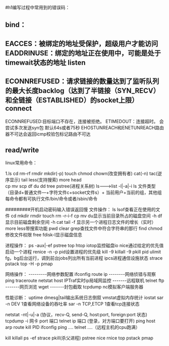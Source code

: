 #h1编写过程中常用到的错误码：

bind：
-------------------------------------
EACCES：被绑定的地址受保护，超级用户才能访问
EADDRINUSE：绑定的地址正在使用中，可能是处于timewait状态的地址
listen
------------------------------------
ECONNREFUSED：请求链接的数量达到了监听队列的最大长度backlog（达到了半链接（SYN_RECV）和全链接（ESTABLISHED）的socket上限）
connect
------------------------------------
ECONNREFUSED:目标端口不存在，连接被拒绝。
ETIMEDOUT：连接超时。 会尝试多次发送syn包  默认64s或者75秒
EHOSTUNREACH和ENETUNREACH路由器不可达会返回icmp校验包标记路由不可达

read/write
------------------------------------------


linux常用命令：

1.ls cd rm-rf rmdir mkdir(-p) touch chmod chown(改变拥有者) 
cat(-n) tac(逆序显示)  tail less(支持搜索) more head  
cp mv scp df du dd tree pstree(进程关系树)
ls--->list  -l|-a|-i
ls  文件类型（目录d+普通文件—+字符文件c+socket文件s）+ 当前用户+当前的组，其他组 
每命令都有可执行文件/bin/命令或者/sbin/命令    

#########开机启动密码输入错误返回慢
文件操作：
ls
lsof查看正在使用的文件
cd
mkdir
rmdir
touch
rm -r-i-f
cp
mv
du显示当前目录所占的磁盘空间 -h
df显示目前磁盘剩余空间 -h
cat
tail -f 显示另一个进程日志文件的增长（实时）
more
less带搜索功能
pwd
clear
grep查找文件中符合字符串的那行
find
chmod修改文件权限
free
fdisk-l显示磁盘信息

进程操作：
ps -aux|-ef
pstree
top
htop
iotop监控磁盘io
nice通过给定的优先值启动一个进程
renice -n -p pid设置进程的优先级
kill -9
killall -9
pkill pid
ulimit
fg，bg后台运行，调到前台jobs列出所有当前进程
ipcs进程通信设施状态
strace
pstack
top -H -p
pmap

网络操作：
---------网络参数配置
ifconfig
route
ip
--------网络侦错与观察
ping
traceroute
netstat
host
IPTraf实时ip局域网监控
-------远程联机
telnet
ftp
-------网页浏览
wget
-------封包截取
tcpdump
nc模拟客户端服务器

性能诊断：
uptime
dmesg|tail输出系统日志倒叙
vmstat虚拟内存统计
iostat
sar -n DEV 1查看网络设备的吞吐率
sar -n TCP,ETCP 1查看tcp连接状态



netstat -nt|-u|-a (协议，recv-Q, send-Q, host:port, foreign:port 状态) 
tcpdump -i 网卡 port 端口
telnet ip 端口 (登录，对方端口要打开) 
ping 
host  
arp 
route 
kill PID
ifconfig
ping .... telnet ....（远程主机的cpu跑满） 


kill
killall
ps -ef
strace 
pkill(杀父进程)
pstree
nice
rnice
top
pstack
pmap









 


